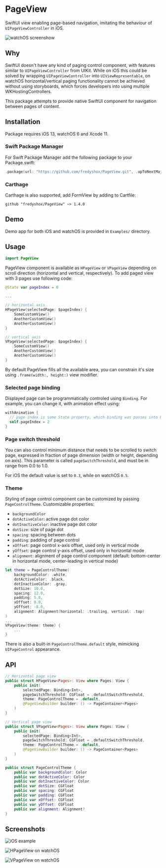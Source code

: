 # PageView

SwiftUI view enabling page-based navigation, imitating the behaviour of `UIPageViewController` in iOS.

![watchOS screenshow](./Images/PageViews_watchOS.png)

## Why

SwiftUI doesn't have any kind of paging control component,  with features similar to `UIPageViewController` from UIKit. While on iOS this could be solved by wrapping `UIPageViewController` into  `UIViewRepresentable`, on watchOS horizontal/vertical paging functionality cannot be achieved without using storyboards, which forces developers into using multiple WKHostingControllers.

This package attempts to provide native SwiftUI component for navigation between pages of content.

## Installation

Package requires iOS 13, watchOS 6 and Xcode 11.

### Swift Package Manager

For Swift Package Manager add the following package to your Package.swift:
```swift
.package(url: "https://github.com/fredyshox/PageView.git", .upToNextMajor(from: "1.4.0")),
```

### Carthage


Carthage is also supported, add FormView by adding to Cartfile:
```
github "fredyshox/PageView" ~> 1.4.0
```

## Demo

Demo app for both iOS and watchOS is provided in `Examples/` directory.

## Usage

```swift
import PageView
```

PageView component is available as `HPageView` or `VPageView` depending on scroll direction (horizontal and vertical, respectively). To add paged view with 3 pages use following code:

```swift
@State var pageIndex = 0

...

// horizontal axis
HPageView(selectedPage: $pageIndex) {
    SomeCustomView()
    AnotherCustomView()
    AnotherCustomView()
}

// vertical axis
VPageView(selectedPage: $pageIndex) {
    SomeCustomView()
    AnotherCustomView()
    AnotherCustomView()
}
```

By default PageView fills all the available area, you can constrain it's size using `.frame(width:, height:)` view modifier.

### Selected page binding

Displayed page can be programmatically controled using `Binding`. For example, you can change it, with animation effect using: 

```swift
withAnimation {
  // page index is some State property, which binding was passes into PageView
  self.pageIndex = 2
}
```

### Page switch threshold

You can also control minimum distance that needs to be scrolled to switch page, expressed in fraction of page dimension (width or height, depending on axis). This parameter is called `pageSwitchThreshold`, and must be in range from 0.0 to 1.0.

For iOS the default value is set to `0.3`, while on watchOS `0.5`.

### Theme

Styling of page control component can be customized by passing `PageControlTheme`. Customizable properties:

* `backgroundColor`
* `dotActiveColor`: active page dot color
* `dotInactiveColor`: inactive page dot color
* `dotSize`: size of page dot
* `spacing`: spacing between dots
* `padding`: padding of page control
* `xOffset`: page control x-axis offset, used only in vertical mode
* `yOffset`: page control y-axis offset, used only in horizontal mode
* `alignment`: alignment of page control component (default: bottom-center in horizontal mode, center-leading in vertical mode)

```swift
let theme = PageControlTheme(
    backgroundColor: .white,
    dotActiveColor: .black,
    dotInactiveColor: .gray,
    dotSize: 10.0,
    spacing: 12.0,
    padding: 5.0,
  	xOffset: 8.0,
    yOffset: -8.0,
    alignment: Alignment(horizontal: .trailing, vertical: .top)
)
...
VPageView(theme: theme) {
    ...
}
```

There is also a built-in `PageControlTheme.default` style, mimicking `UIPageControl` appearance.

## API

```swift
// Horizontal page view
public struct HPageView<Pages>: View where Pages: View {
    public init(
        selectedPage: Binding<Int>,
        pageSwitchThreshold: CGFloat = .defaultSwitchThreshold,
        theme: PageControlTheme = .default,
        @PageViewBuilder builder: () -> PageContainer<Pages>
    )
}

// Vertical page view
public struct VPageView<Pages>: View where Pages: View {
    public init(
        selectedPage: Binding<Int>,
        pageSwitchThreshold: CGFloat = .defaultSwitchThreshold,
        theme: PageControlTheme = .default,
        @PageViewBuilder builder: () -> PageContainer<Pages>
    )
}

public struct PageControlTheme {
    public var backgroundColor: Color
    public var dotActiveColor: Color
    public var dotInactiveColor: Color
    public var dotSize: CGFloat
    public var spacing: CGFloat
    public var padding: CGFloat
    public var xOffset: CGFloat
    public var yOffset: CGFloat
    public var alignment: Alignment?
}
```



## Screenshots

![iOS example](./Images/PageView_iOS.png)

![HPageView on watchOS](./Images/HPageView_watchOS.gif)

![VPageView on watchOS](./Images/VPageView_watchOS.gif)

